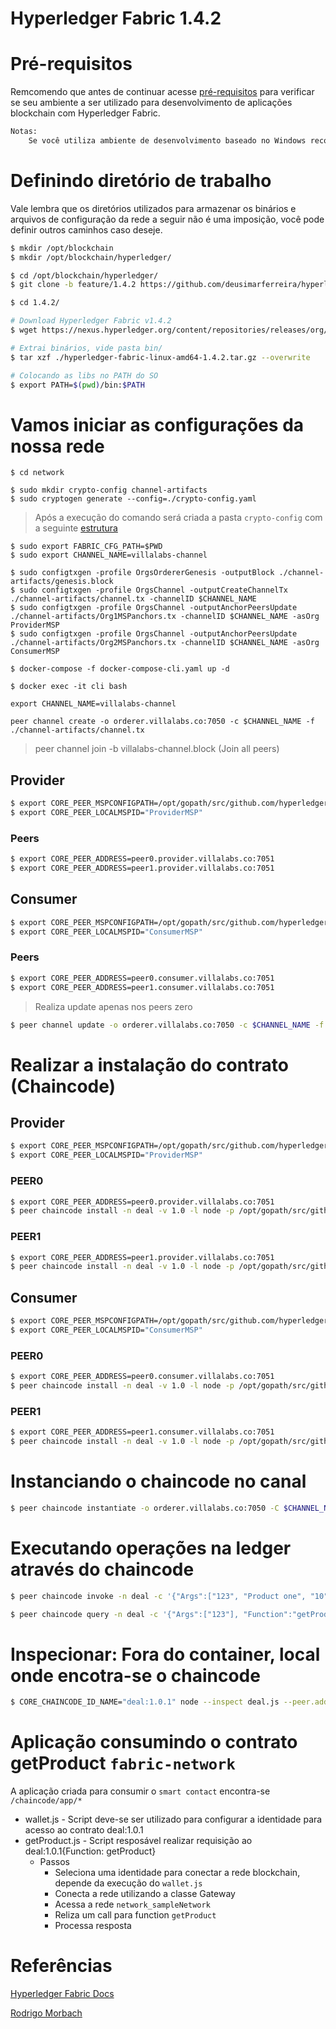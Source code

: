 # Hyperledger Fabric 1.4.2

# Pré-requisitos

Remcomendo que antes de continuar acesse [pré-requisitos](https://hyperledger-fabric.readthedocs.io/en/latest/prereqs.html) para verificar se seu ambiente a ser utilizado para desenvolvimento de aplicações blockchain com Hyperledger Fabric.

```txt
Notas:
    Se você utiliza ambiente de desenvolvimento baseado no Windows recomendo uma atenção especial para Windows extras.
```

# Definindo diretório de trabalho

Vale lembra que os diretórios utilizados para armazenar os binários e arquivos de configuração da rede a seguir não é uma imposição, você pode definir outros caminhos caso deseje.

```sh
$ mkdir /opt/blockchain
$ mkdir /opt/blockchain/hyperledger/

$ cd /opt/blockchain/hyperledger/
$ git clone -b feature/1.4.2 https://github.com/deusimarferreira/hyperledger.git 1.4.2

$ cd 1.4.2/

# Download Hyperledger Fabric v1.4.2
$ wget https://nexus.hyperledger.org/content/repositories/releases/org/hyperledger/fabric/hyperledger-fabric/linux-amd64-1.4.2/hyperledger-fabric-linux-amd64-1.4.2.tar.gz

# Extrai binários, vide pasta bin/
$ tar xzf ./hyperledger-fabric-linux-amd64-1.4.2.tar.gz --overwrite

# Colocando as libs no PATH do SO
$ export PATH=$(pwd)/bin:$PATH
```

# Vamos iniciar as configurações da nossa rede
```shell
$ cd network

$ sudo mkdir crypto-config channel-artifacts
$ sudo cryptogen generate --config=./crypto-config.yaml
```

> Após a execução do comando será criada a pasta ``crypto-config`` com a seguinte [estrutura](arvore-crypto-config.txt)

```shell
$ sudo export FABRIC_CFG_PATH=$PWD
$ sudo export CHANNEL_NAME=villalabs-channel
```

```shell
$ sudo configtxgen -profile OrgsOrdererGenesis -outputBlock ./channel-artifacts/genesis.block
$ sudo configtxgen -profile OrgsChannel -outputCreateChannelTx ./channel-artifacts/channel.tx -channelID $CHANNEL_NAME
$ sudo configtxgen -profile OrgsChannel -outputAnchorPeersUpdate ./channel-artifacts/Org1MSPanchors.tx -channelID $CHANNEL_NAME -asOrg ProviderMSP
$ sudo configtxgen -profile OrgsChannel -outputAnchorPeersUpdate ./channel-artifacts/Org2MSPanchors.tx -channelID $CHANNEL_NAME -asOrg ConsumerMSP
```

```shell
$ docker-compose -f docker-compose-cli.yaml up -d
```

```shell
$ docker exec -it cli bash
```

```shell
export CHANNEL_NAME=villalabs-channel
```

```shell
peer channel create -o orderer.villalabs.co:7050 -c $CHANNEL_NAME -f ./channel-artifacts/channel.tx
```

> peer channel join -b villalabs-channel.block (Join all peers)

## Provider
```sh
$ export CORE_PEER_MSPCONFIGPATH=/opt/gopath/src/github.com/hyperledger/fabric/peer/crypto-config/peerOrganizations/provider.villalabs.co/users/Admin\@provider.villalabs.co/msp/
$ export CORE_PEER_LOCALMSPID="ProviderMSP"
```

### Peers
```sh
$ export CORE_PEER_ADDRESS=peer0.provider.villalabs.co:7051
$ export CORE_PEER_ADDRESS=peer1.provider.villalabs.co:7051
```

## Consumer
```sh
$ export CORE_PEER_MSPCONFIGPATH=/opt/gopath/src/github.com/hyperledger/fabric/peer/crypto-config/peerOrganizations/consumer.villalabs.co/users/Admin\@consumer.villalabs.co/msp/
$ export CORE_PEER_LOCALMSPID="ConsumerMSP"
```

### Peers
```sh
$ export CORE_PEER_ADDRESS=peer0.consumer.villalabs.co:7051
$ export CORE_PEER_ADDRESS=peer1.consumer.villalabs.co:7051
```

> Realiza update apenas nos peers zero
```sh
$ peer channel update -o orderer.villalabs.co:7050 -c $CHANNEL_NAME -f ./channel-artifacts/${CORE_PEER_LOCALMSPID}anchors.tx
```

# Realizar a instalação do contrato (Chaincode)
## Provider
```sh
$ export CORE_PEER_MSPCONFIGPATH=/opt/gopath/src/github.com/hyperledger/fabric/peer/crypto-config/peerOrganizations/provider.villalabs.co/users/Admin\@provider.villalabs.co/msp/
$ export CORE_PEER_LOCALMSPID="ProviderMSP"
```
### PEER0
```sh
$ export CORE_PEER_ADDRESS=peer0.provider.villalabs.co:7051
$ peer chaincode install -n deal -v 1.0 -l node -p /opt/gopath/src/github.com/chaincode/deal
```
### PEER1
```sh
$ export CORE_PEER_ADDRESS=peer1.provider.villalabs.co:7051
$ peer chaincode install -n deal -v 1.0 -l node -p /opt/gopath/src/github.com/chaincode/deal
```

## Consumer
```sh
$ export CORE_PEER_MSPCONFIGPATH=/opt/gopath/src/github.com/hyperledger/fabric/peer/crypto-config/peerOrganizations/consumer.villalabs.co/users/Admin\@consumer.villalabs.co/msp/
$ export CORE_PEER_LOCALMSPID="ConsumerMSP"
```
### PEER0
```sh
$ export CORE_PEER_ADDRESS=peer0.consumer.villalabs.co:7051
$ peer chaincode install -n deal -v 1.0 -l node -p /opt/gopath/src/github.com/chaincode/deal
```
### PEER1
```sh
$ export CORE_PEER_ADDRESS=peer1.consumer.villalabs.co:7051
$ peer chaincode install -n deal -v 1.0 -l node -p /opt/gopath/src/github.com/chaincode/deal
```

# Instanciando o chaincode no canal
```sh
$ peer chaincode instantiate -o orderer.villalabs.co:7050 -C $CHANNEL_NAME -l node -n deal -v 1.0 -c '{"Args":[]}'
```

# Executando operações na ledger através do chaincode
```sh
$ peer chaincode invoke -n deal -c '{"Args":["123", "Product one", "10"], "Function":"registerProduct"}' -C $CHANNEL_NAME

$ peer chaincode query -n deal -c '{"Args":["123"], "Function":"getProduct"}' -C $CHANNEL_NAME
```

# Inspecionar: Fora do container, local onde encotra-se o chaincode
```sh
$ CORE_CHAINCODE_ID_NAME="deal:1.0.1" node --inspect deal.js --peer.address localhost:7052
```

# Aplicação consumindo o contrato getProduct ``fabric-network``

A aplicação criada para consumir o ``smart contact`` encontra-se ``/chaincode/app/*``

* wallet.js - Script deve-se ser utilizado para configurar a identidade para acesso ao contrato deal:1.0.1
* getProduct.js - Script resposável realizar requisição ao deal:1.0.1{Function: getProduct}
    * Passos
        * Seleciona uma identidade para conectar a rede blockchain, depende da execução do ``wallet.js``
        * Conecta a rede utilizando a classe Gateway
        * Acessa a rede ``network_sampleNetwork``
        * Reliza um call para function ``getProduct``
        * Processa resposta

# Referências
[Hyperledger Fabric Docs](https://hyperledger-fabric.readthedocs.io/en/release-1.4/whatis.html)

[Rodrigo Morbach](https://medium.com/@morbachrodrigo/criando-uma-rede-blockchain-com-hyperledger-fabric-e-node-js-4192c964e45a)
